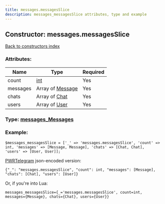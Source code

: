 ```yaml
---
title: messages.messagesSlice
description: messages_messagesSlice attributes, type and example
---
```

## Constructor: messages.messagesSlice  
[Back to constructors index](index.md)



### Attributes:

| Name     |    Type       | Required |
|----------|---------------|----------|
|count|[int](../types/int.md) | Yes|
|messages|Array of [Message](../types/Message.md) | Yes|
|chats|Array of [Chat](../types/Chat.md) | Yes|
|users|Array of [User](../types/User.md) | Yes|



### Type: [messages\_Messages](../types/messages_Messages.md)


### Example:

```
$messages_messagesSlice = ['_' => 'messages.messagesSlice', 'count' => int, 'messages' => [Message, Message], 'chats' => [Chat, Chat], 'users' => [User, User]];
```  

[PWRTelegram](https://pwrtelegram.xyz) json-encoded version:

```
{"_": "messages.messagesSlice", "count": int, "messages": [Message], "chats": [Chat], "users": [User]}
```


Or, if you're into Lua:  


```
messages_messagesSlice={_='messages.messagesSlice', count=int, messages={Message}, chats={Chat}, users={User}}

```


